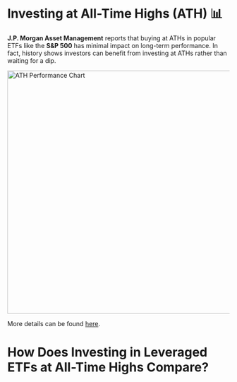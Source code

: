 # Investing at All-Time Highs (ATH) 📊

**J.P. Morgan Asset Management** reports that buying at ATHs in popular ETFs like the **S&P 500** has minimal impact on long-term performance. In fact, history shows investors can benefit from investing at ATHs rather than waiting for a dip.

<img src="https://www.jpmorgan.com/content/dam/jpmorgan/images/jpma/3-considerations-for-investing-in-a-bull-market/3-considerations-for-investing-in-a-bull-market-chart-3.jpg" alt="ATH Performance Chart" width="550"/>

More details can be found [here](https://www.jpmorgan.com/insights/markets/top-market-takeaways/3-considerations-for-investing-in-a-bull-market#:~:text=Over%2024%20months%2C%20an%20individual,return%20an%20average%20of%2018.5%25).
  

# How Does Investing in Leveraged ETFs at All-Time Highs Compare?


